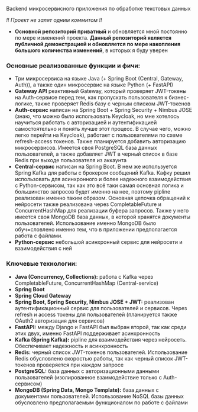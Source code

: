 Backend микросервисного приложения по обработке текстовых данных

*!! Проект не залит одним коммитом !!* 
- **Основной репозиторий приватный** и обновляется мной постоянно по мере изменений проекта. **Данный репозиторий является публичной демонстрацией и обновляется по мере накопления большого количества изменений**, в которых я буду уверен

### Основные реализованные функции и фичи:
- Три микросервиса на языке Java (+ Spring Boot (Central, Gateway, Auth)), а также один микросервис на языке Python (+ FastAPI)
- **Gateway API** реактивный Gateway, который проверяет JWT-токены на Auth-сервисе перед тем, как пропускать пользователя к бизнес-логике, также проверяет Redis базу с черным списком JWT-токенов
- **Auth-сервис** написан на Spring Boot + Spring Security + Nimbus JOSE (знаю, что можно было использовать Keycloak, но мне хотелось научиться работать с авторизацией и аутентификацией самостоятельно и понять лучше этот процесс. В случае чего, можно легко перейти на Keycloak), работает с пользователями по схеме refresh-access токенов. Также планируется добавить авторизацию микросервисов. Имеется своя PostgreSQL база данных пользователей, а также добавляет JWT в черный список в базе Redis при выходе пользователя из аккаунта
- **Central-сервис** написан на Spring Boot. В нем же используется Spring Kafka для работы с брокером сообщений Kafka. Кафку решил использовать для асинхронного и более надежного взаимодействия с Python-сервисом, так как это всё таки самая основная логика и большинство запросов будет именно на нее, поэтому pipline реализован именно таким образом. Основная цепочка обращений к нейросети также реализована через CompletableFuture и ConcurrentHashMap для реализации буфера запросов. Также у него имеется своя MongoDB база данных, в которой хранятся документы пользователей. Использование именно MongoDB было обуч=словлено именно тем, что в приложении предполагается работа с файлами.
- **Python-сервис** небольшой асинхронный сервис для нейросети и взаимодействия с ней

### Ключевые технологии:
  - **Java (Concurrency, Collections):** работа с Kafka через CompletableFuture, ConcurrentHashMap (Central-service)
  - **Spring Boot**
  - **Spring Cloud Gateway**
  - **Spring Boot, Spring Security, Nimbus JOSE + JWT:** реализован аутентификационный сервис для пользователей и сервисов. Через refresh и access токены для пользователей (планируется также OAuth2 авторизация для сервисов)
  - **FastAPI:** между Django и FastAPI был выбран второй, так как среди этих двух, именно FastAPI поддерживает асинхронность
  - **Kafka (Spring Kafka):** pipline для взаимодействия через нейросеть. Обеспечивает надежность и асинхронность
  - **Redis:** черный список JWT-токенов пользователей. Использование Redis обусловлено скоростью работы, так как черный список JWT-токенов проверяется при каждом запросе
  - **PostgreSQL:** база данных с авторизационными данными пользователей (изолированное взаимодействие только с Auth-сервисом)
  - **MongoDB (Spring Data, Mongo Template):** база данных с документами пользователей. Использование NoSQL базы данных обусловлено предполагаемым функционалом по работе с файлами
